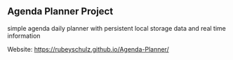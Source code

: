 ## Agenda Planner Project
simple agenda daily planner with persistent local storage data and real time information

Website: https://rubeyschulz.github.io/Agenda-Planner/


